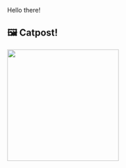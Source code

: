 Hello there!



## 🖼️ Catpost!

<sub>
    <img src="https://cdn2.thecatapi.com/images/adh.jpg" height="256">
</sub>

